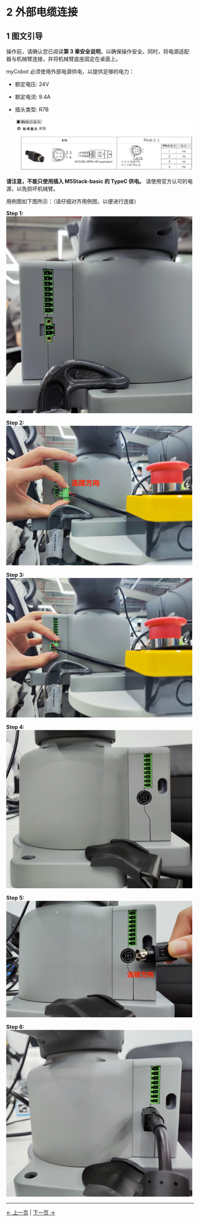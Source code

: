 # 2 外部电缆连接

## 1 图文引导

操作前，请确认您已阅读**第 3 章安全说明**，以确保操作安全。同时，将电源适配器与机械臂连接，并将机械臂底座固定在桌面上。

myCobot 必须使用外部电源供电，以提供足够的电力：

- 额定电压: 24V

- 额定电流: 9.4A

- 插头类型: R7B

  ![image-20220620175457856](../../../resources/3-BasicSettings/4-FirstTimeInstallation/4.3%20-PowerOnDetectionGuide/R7B.png)

**请注意，不能只使用插入 M5Stack-basic 的 TypeC 供电。** 请使用官方认可的电源，以免损坏机械臂。

用例图如下图所示：（请仔细对齐用例图，以便进行连接）

**Step 1:**<br>
<img  src="../../../resources/3-BasicSettings/4-FirstTimeInstallation/4.3%20-PowerOnDetectionGuide/connect/急停安装1.jpg" width="500" />
<br/>

**Step 2:**<br>
<img  src="../../../resources/3-BasicSettings/4-FirstTimeInstallation/4.3%20-PowerOnDetectionGuide/connect/急停安装2.jpg" width="500" />
<br/>

**Step 3:**<br>
<img  src="../../../resources/3-BasicSettings/4-FirstTimeInstallation/4.3%20-PowerOnDetectionGuide/connect/急停安装3.jpg" width="500" />
<br/>

**Step 4:**<br>
<img  src="../../../resources/3-BasicSettings/4-FirstTimeInstallation/4.3%20-PowerOnDetectionGuide/connect/电源安装1.jpg" width="500" />
<br/>

**Step 5:**<br>
<img  src="../../../resources/3-BasicSettings/4-FirstTimeInstallation/4.3%20-PowerOnDetectionGuide/connect/电源安装2.jpg" width="500" />
<br/>

**Step 6:**<br>
<img  src="../../../resources/3-BasicSettings/4-FirstTimeInstallation/4.3%20-PowerOnDetectionGuide/connect/电源安装3.jpg" width="500" />
<br/>

---

[← 上一页](1_StructuralInstallation.md) | [下一页 →](3_PowerOnStatusDisplay.md)
